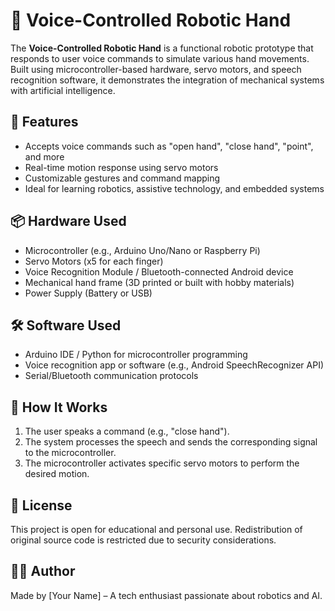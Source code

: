 # 🤖 Voice-Controlled Robotic Hand

The **Voice-Controlled Robotic Hand** is a functional robotic prototype that responds to user voice commands to simulate various hand movements. Built using microcontroller-based hardware, servo motors, and speech recognition software, it demonstrates the integration of mechanical systems with artificial intelligence.

## 🔧 Features

- Accepts voice commands such as "open hand", "close hand", "point", and more
- Real-time motion response using servo motors
- Customizable gestures and command mapping
- Ideal for learning robotics, assistive technology, and embedded systems

## 📦 Hardware Used

- Microcontroller (e.g., Arduino Uno/Nano or Raspberry Pi)
- Servo Motors (x5 for each finger)
- Voice Recognition Module / Bluetooth-connected Android device
- Mechanical hand frame (3D printed or built with hobby materials)
- Power Supply (Battery or USB)

## 🛠️ Software Used

- Arduino IDE / Python for microcontroller programming
- Voice recognition app or software (e.g., Android SpeechRecognizer API)
- Serial/Bluetooth communication protocols

## 🚀 How It Works

1. The user speaks a command (e.g., "close hand").
2. The system processes the speech and sends the corresponding signal to the microcontroller.
3. The microcontroller activates specific servo motors to perform the desired motion.

## 📖 License

This project is open for educational and personal use. Redistribution of original source code is restricted due to security considerations.

## 🙋‍♂️ Author

Made by [Your Name] – A tech enthusiast passionate about robotics and AI.
